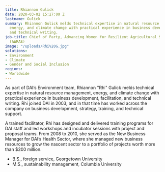 ```yaml
---
title: Rhiannon Gulick
date: 2020-03-02 15:27:00 Z
lastname: Gulick
summary: Rhiannon Gulick melds technical expertise in natural resource management,
  energy, and climate change with practical experience in business development, facilitation,
  and technical writing.
job-title: Chief of Party, Advancing Women for Resilient Agricultural Supply Chains
  (AWRAS)
image: "/uploads/Rhi%20G.jpg"
solutions:
- Environment
- Climate
- Gender and Social Inclusion
regions:
- Worldwide
---
```


As part of DAI’s Environment team, Rhiannon "Rhi" Gulick melds technical expertise in natural resource management, energy, and climate change with practical experience in business development, facilitation, and technical writing. Rhi joined DAI in 2003, and in that time has worked across the company on business development, strategy, training, and technical support. 

A trained facilitator, Rhi has designed and delivered training programs for DAI staff and led workshops and incubator sessions with project and proposal teams. From 2008 to 2010, she served as the New Business Manager for DAI’s Health Sector, where she managed new business resources to grow the nascent sector to a portfolio of projects worth more than $200 million. 

* B.S., foreign service, Georgetown University
* M.S., sustainability management, Columbia University